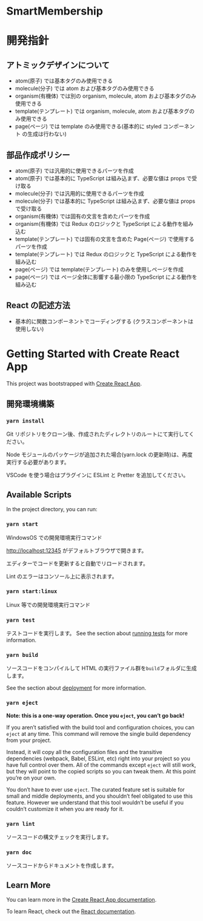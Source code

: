 # SmartMembership

# 開発指針

## アトミックデザインについて

- atom(原子) では基本タグのみ使用できる
- molecule(分子) では atom および基本タグのみ使用できる
- organism(有機体) では別の organism, molecule, atom および基本タグのみ使用できる
- template(テンプレート) では organism, molecule, atom および基本タグのみ使用できる
- page(ページ) では template のみ使用できる(基本的に styled コンポーネント の生成は行わない)

## 部品作成ポリシー

- atom(原子) では汎用的に使用できるパーツを作成
- atom(原子) では基本的に TypeScript は組み込まず、必要な値は props で受け取る
- molecule(分子) では汎用的に使用できるパーツを作成
- molecule(分子) では基本的に TypeScript は組み込まず、必要な値は props で受け取る
- organism(有機体) では固有の文言を含めたパーツを作成
- organism(有機体) では Redux のロジックと TypeScript による動作を組み込む
- template(テンプレート) では固有の文言を含めた Page(ページ) で使用するパーツを作成
- template(テンプレート) では Redux のロジックと TypeScript による動作を組み込む
- page(ページ) では template(テンプレート) のみを使用しページを作成
- page(ページ) では ページ全体に影響する最小限の TypeScript による動作を組み込む

## React の記述方法

- 基本的に関数コンポーネントでコーディングする (クラスコンポーネントは使用しない)

# Getting Started with Create React App

This project was bootstrapped with [Create React App](https://github.com/facebook/create-react-app).

## 開発環境構築

### `yarn install`

Git リポジトリをクローン後、作成されたディレクトリのルートにて実行してください。

Node モジュールのパッケージが追加された場合(yarn.lock の更新時)は、再度実行する必要があります。

VSCode を使う場合はプラグインに ESLint と Pretter を追加してください。

## Available Scripts

In the project directory, you can run:

### `yarn start`

WindowsOS での開発環境実行コマンド

[http://localhost:12345](http://localhost:12345) がデフォルトブラウザで開きます。

エディターでコードを更新すると自動でリロードされます。

Lint のエラーはコンソール上に表示されます。

### `yarn start:linux`

Linux 等での開発環境実行コマンド

### `yarn test`

テストコードを実行します。
See the section about [running tests](https://facebook.github.io/create-react-app/docs/running-tests) for more information.

### `yarn build`

ソースコードをコンパイルして HTML の実行ファイル群を`build`フォルダに生成します。

See the section about [deployment](https://facebook.github.io/create-react-app/docs/deployment) for more information.

### `yarn eject`

**Note: this is a one-way operation. Once you `eject`, you can’t go back!**

If you aren’t satisfied with the build tool and configuration choices, you can `eject` at any time. This command will remove the single build dependency from your project.

Instead, it will copy all the configuration files and the transitive dependencies (webpack, Babel, ESLint, etc) right into your project so you have full control over them. All of the commands except `eject` will still work, but they will point to the copied scripts so you can tweak them. At this point you’re on your own.

You don’t have to ever use `eject`. The curated feature set is suitable for small and middle deployments, and you shouldn’t feel obligated to use this feature. However we understand that this tool wouldn’t be useful if you couldn’t customize it when you are ready for it.

### `yarn lint`

ソースコードの構文チェックを実行します。

### `yarn doc`

ソースコードからドキュメントを作成します。

## Learn More

You can learn more in the [Create React App documentation](https://facebook.github.io/create-react-app/docs/getting-started).

To learn React, check out the [React documentation](https://reactjs.org/).
